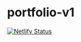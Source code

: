 # portfolio-v1
[![Netlify Status](https://api.netlify.com/api/v1/badges/7b0a91fb-018e-401a-b854-b2145cb62dad/deploy-status)](https://app.netlify.com/sites/faahim/deploys)
